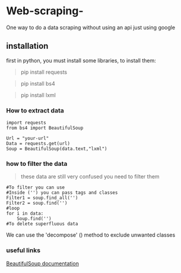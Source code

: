 # Web-scraping-
One way to do a data scraping without using an api just using google

## installation
first in python, you must install some libraries, to install them:
>pip install requests

>pip install bs4

>pip install lxml

### How to extract data
```
import requests
from bs4 import BeautifulSoup

Url = "your-url"
Data = requests.get(url)
Soup = BeautifulSoup(data.text,"lxml")
```
### how to filter the data
>these data are still very confused you need to filter them
```
#To filter you can use
#Inside ('') you can pass tags and classes
Filter1 = soup.find_all('')
Filter2 = soup.find('')
#loop
for i in data:
    Soup.find('')
#To delete superfluous data

```
We can use the 'decompose' () method to exclude unwanted classes

### useful links
[BeautifulSoup documentation](https://www.crummy.com/software/BeautifulSoup/bs4/doc/)
